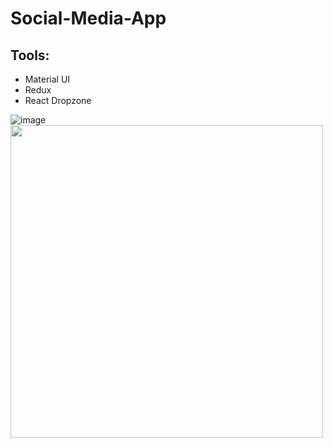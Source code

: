 # Social-Media-App

## Tools:
- Material UI
- Redux
- React Dropzone

![image](https://user-images.githubusercontent.com/100605170/211250820-7eefe67f-bc99-41ff-aa10-ef1eff83ec11.png)
<img src="https://user-images.githubusercontent.com/100605170/211250820-7eefe67f-bc99-41ff-aa10-ef1eff83ec11.png" height="500rem" weight="500rem" >
